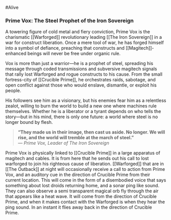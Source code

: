 #Alive
### **Prime Vox: The Steel Prophet of the Iron Sovereign**

A towering figure of cold metal and fiery conviction, Prime Vox is the charismatic [[Warforged]] revolutionary leading [[The Iron Sovereign]] in a war for construct liberation. Once a mere tool of war, he has forged himself into a symbol of defiance, preaching that constructs and [[Magitech]]-enhanced beings will never be free under organic rule.

Vox is more than just a warrior—he is a prophet of steel, spreading his message through coded transmissions and subversive magitech signals that rally lost Warforged and rogue constructs to his cause. From the small fortress-city of [[Crucible Prime]], he orchestrates raids, sabotage, and open conflict against those who would enslave, dismantle, or exploit his people.

His followers see him as a visionary, but his enemies fear him as a relentless zealot, willing to burn the world to build a new one where machines rule themselves. Whether he is a liberator or a tyrant depends on who tells the story—but in his mind, there is only one future: a world where steel is no longer bound by flesh.

> **“They made us in their image, then cast us aside. No longer. We will rise, and the world will tremble at the march of steel.”**  
> — _Prime Vox, Leader of The Iron Sovereign_

Prime Vox is physically linked to [[Crucible Prime]] in a large apparatus of magitech and cables. It is from here that he sends out his call to lost warforged to join his righteous cause of liberation. [[Warforged]] that are in [[The Outback]] at night will occasionally receive a call to action from Prime Vox, and an auditory cue in the direction of Crucible Prime from their current location. This will come in the form of a disembodied voice that says something about lost droids returning home, and a sonar ping like sound. They can also observe a semi transparent magical orb fly through the air that appears like a heat wave. It will come from the direction of Crucible Prime, and when it makes contact with the Warforged is when they hear the ping sound. In an instant it flies away back in the direction of Crucible Prime.
